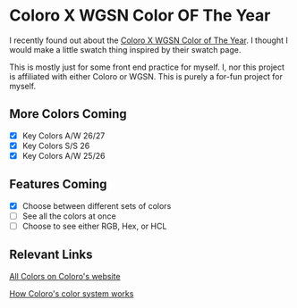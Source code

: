 # Coloro X WGSN Color OF The Year

I recently found out about the [Coloro X WGSN Color of The Year](https://coloro.com/key-colors#KeyColors-A/W-26/27). I thought I would make a little swatch thing inspired by their swatch page.

This is mostly just for some front end practice for myself. I, nor this project is affiliated with either Coloro or WGSN. This is purely a for-fun project for myself.

## More Colors Coming

- [x] Key Colors A/W 26/27
- [x] Key Colors S/S 26
- [x] Key Colors A/W 25/26

## Features Coming

- [x] Choose between different sets of colors
- [ ] See all the colors at once
- [ ] Choose to see either RGB, Hex, or HCL

## Relevant Links

[All Colors on Coloro's website](https://coloro.com/key-colors#KeyColors-A/W-26/27)

[How Coloro's color system works](https://coloro.com/the-coloro-system)
